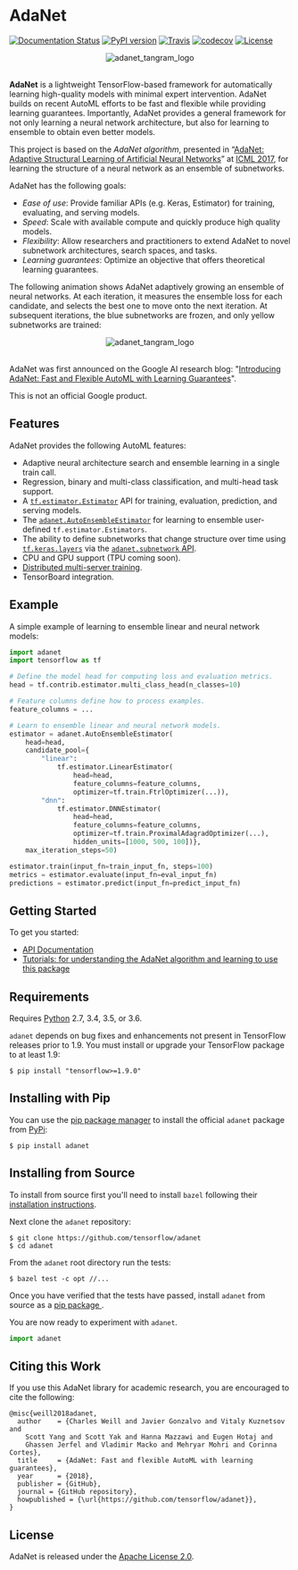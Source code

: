 # AdaNet

[![Documentation Status](https://readthedocs.org/projects/adanet/badge)](https://adanet.readthedocs.io)
[![PyPI version](https://badge.fury.io/py/adanet.svg)](https://badge.fury.io/py/adanet)
[![Travis](https://travis-ci.org/tensorflow/adanet.svg?branch=master)](https://travis-ci.org/tensorflow/adanet)
[![codecov](https://codecov.io/gh/tensorflow/adanet/branch/master/graph/badge.svg)](https://codecov.io/gh/tensorflow/adanet)
[![License](https://img.shields.io/badge/license-Apache%202.0-blue.svg)](https://github.com/tensorflow/adanet/blob/master/LICENSE)

<div align="center">
  <img src="https://tensorflow.github.io/adanet/images/adanet_tangram_logo.png" alt="adanet_tangram_logo"><br><br>
</div>

**AdaNet** is a lightweight TensorFlow-based framework for automatically learning high-quality models with minimal expert intervention. AdaNet builds on recent AutoML efforts to be fast and flexible while providing learning guarantees. Importantly, AdaNet provides a general framework for not only learning a neural network architecture, but also for learning to ensemble to obtain even better models.

This project is based on the _AdaNet algorithm_, presented in “[AdaNet: Adaptive Structural Learning of Artificial Neural Networks](http://proceedings.mlr.press/v70/cortes17a.html)” at [ICML 2017](https://icml.cc/Conferences/2017), for learning the structure of a neural network as an ensemble of subnetworks.

AdaNet has the following goals:

* _Ease of use_: Provide familiar APIs (e.g. Keras, Estimator) for training, evaluating, and serving models.
* _Speed_: Scale with available compute and quickly produce high quality models.
* _Flexibility_: Allow researchers and practitioners to extend AdaNet to novel subnetwork architectures, search spaces, and tasks.
* _Learning guarantees_: Optimize an objective that offers theoretical learning guarantees.

The following animation shows AdaNet adaptively growing an ensemble of neural networks. At each iteration, it measures the ensemble loss for each candidate, and selects the best one to move onto the next iteration. At subsequent iterations, the blue subnetworks are frozen, and only yellow subnetworks are trained:

<div align="center" style="max-width: 450px; display: block; margin: 0 auto;">
  <img src="https://tensorflow.github.io/adanet/images/adanet_animation.gif" alt="adanet_tangram_logo"><br><br>
</div>

AdaNet was first announced on the Google AI research blog: "[Introducing AdaNet: Fast and Flexible AutoML with Learning Guarantees](https://ai.googleblog.com/2018/10/introducing-adanet-fast-and-flexible.html)".

This is not an official Google product.

## Features

AdaNet provides the following AutoML features:

 * Adaptive neural architecture search and ensemble learning in a single train call.
 * Regression, binary and multi-class classification, and multi-head task support.
 * A [`tf.estimator.Estimator`](https://www.tensorflow.org/guide/estimators) API for training, evaluation, prediction, and serving models.
 * The [`adanet.AutoEnsembleEstimator`](https://github.com/tensorflow/adanet/blob/master/adanet/autoensemble/estimator.py) for learning to ensemble user-defined `tf.estimator.Estimators`.
 * The ability to define subnetworks that change structure over time using [`tf.keras.layers`](https://www.tensorflow.org/guide/keras#functional_api) via the [`adanet.subnetwork` API](https://github.com/tensorflow/adanet/blob/master/adanet/core/subnetwork/generator.py).
 * CPU and GPU support (TPU coming soon).
 * [Distributed multi-server training](https://cloud.google.com/blog/products/gcp/easy-distributed-training-with-tensorflow-using-tfestimatortrain-and-evaluate-on-cloud-ml-engine).
 * TensorBoard integration.

## Example

A simple example of learning to ensemble linear and neural network models:

```python
import adanet
import tensorflow as tf

# Define the model head for computing loss and evaluation metrics.
head = tf.contrib.estimator.multi_class_head(n_classes=10)

# Feature columns define how to process examples.
feature_columns = ...

# Learn to ensemble linear and neural network models.
estimator = adanet.AutoEnsembleEstimator(
    head=head,
    candidate_pool={
        "linear":
            tf.estimator.LinearEstimator(
                head=head,
                feature_columns=feature_columns,
                optimizer=tf.train.FtrlOptimizer(...)),
        "dnn":
            tf.estimator.DNNEstimator(
                head=head,
                feature_columns=feature_columns,
                optimizer=tf.train.ProximalAdagradOptimizer(...),
                hidden_units=[1000, 500, 100])},
    max_iteration_steps=50)

estimator.train(input_fn=train_input_fn, steps=100)
metrics = estimator.evaluate(input_fn=eval_input_fn)
predictions = estimator.predict(input_fn=predict_input_fn)
```

## Getting Started

To get you started:

- [API Documentation](https://adanet.readthedocs.io)
- [Tutorials: for understanding the AdaNet algorithm and learning to use this package](./adanet/examples/tutorials)

## Requirements

Requires [Python](https://www.python.org/) 2.7, 3.4, 3.5, or 3.6.

`adanet` depends on bug fixes and enhancements not present in TensorFlow releases prior to 1.9. You must install or upgrade your TensorFlow package to at least 1.9:

```shell
$ pip install "tensorflow>=1.9.0"
```

## Installing with Pip

You can use the [pip package manager](https://pip.pypa.io/en/stable/installing/) to install the official `adanet` package from [PyPi](https://pypi.org/project/adanet/):

```shell
$ pip install adanet
```

## Installing from Source

To install from source first you'll need to install `bazel` following their [installation instructions](https://docs.bazel.build/versions/master/install.html).

Next clone the `adanet` repository:

```shell
$ git clone https://github.com/tensorflow/adanet
$ cd adanet
```

From the `adanet` root directory run the tests:

```shell
$ bazel test -c opt //...
```

Once you have verified that the tests have passed, install `adanet` from source as a [ pip package ](./adanet/pip_package/PIP.md).

You are now ready to experiment with `adanet`.

```python
import adanet
```

## Citing this Work

If you use this AdaNet library for academic research, you are encouraged to cite the following:

    @misc{weill2018adanet,
      author    = {Charles Weill and Javier Gonzalvo and Vitaly Kuznetsov and
        Scott Yang and Scott Yak and Hanna Mazzawi and Eugen Hotaj and
        Ghassen Jerfel and Vladimir Macko and Mehryar Mohri and Corinna Cortes},
      title     = {AdaNet: Fast and flexible AutoML with learning guarantees},
      year      = {2018},
      publisher = {GitHub},
      journal = {GitHub repository},
      howpublished = {\url{https://github.com/tensorflow/adanet}},
    }

## License

AdaNet is released under the [Apache License 2.0](LICENSE).

<link rel="stylesheet" href="https://cdn.jsdelivr.net/npm/katex@0.10.1/dist/katex.min.css" integrity="sha384-dbVIfZGuN1Yq7/1Ocstc1lUEm+AT+/rCkibIcC/OmWo5f0EA48Vf8CytHzGrSwbQ" crossorigin="anonymous">
<script defer src="https://cdn.jsdelivr.net/npm/katex@0.10.1/dist/katex.min.js" integrity="sha384-2BKqo+exmr9su6dir+qCw08N2ZKRucY4PrGQPPWU1A7FtlCGjmEGFqXCv5nyM5Ij" crossorigin="anonymous"></script>
<script defer src="https://cdn.jsdelivr.net/npm/katex@0.10.1/dist/contrib/auto-render.min.js" integrity="sha384-kWPLUVMOks5AQFrykwIup5lo0m3iMkkHrD0uJ4H5cjeGihAutqP0yW0J6dpFiVkI" crossorigin="anonymous"></script>
<script>
    document.addEventListener("DOMContentLoaded", function() {
        renderMathInElement(document.body, {
            delimiters: [
                {left: "$$", right: "$$", display: true},
                {left: "$", right: "$", display: false},
            ]
        });
    });
</script>